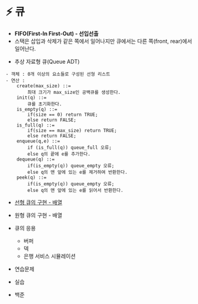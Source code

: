 # ⚡ 큐
- **FIFO(First-In First-Out) - 선입선출**
- 스택은 삽입과 삭제가 같은 쪽에서 일어나지만 큐에서는 다른 쪽(front, rear)에서 일어난다.

* 추상 자료형 큐(Queue ADT)

```
- 객체 : 0개 이상의 요소들로 구성된 선형 리스트
- 연산 : 
	create(max_size) ::=
		최대 크기가 max_size인 공백큐를 생성한다.
	init(q) ::=
		큐를 초기화한다.
	is_empty(q) ::=
		if(size == 0) return TRUE;
		else return FALSE;
	is_full(q) ::=
		if(size == max_size) return TRUE;
		else return FALSE;
	enqueue(q,e) ::=
		if (is_full(q)) queue_full 오류;
		else q의 끝에 e를 추가한다.
	dequeue(q) ::=
		if(is_empty(q)) queue_empty 오류;
		else q의 맨 앞에 있는 e를 제거하여 반환한다.
	peek(q) ::=
		if(is_empty(q)) queue_empty 오류;
		else q의 맨 앞에 있는 e를 읽어서 반환한다.
```

* [선형 큐의 구현 - 배열](./선형큐구현.md)

* 원형 큐의 구현 - 배열

* 큐의 응용
	* 버퍼
	* 덱
	* 은행 서비스 시뮬레이션

* 연습문제
* 실습
* 백준